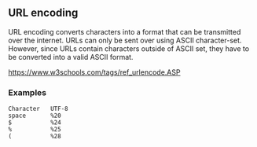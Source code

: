 ## URL encoding

URL encoding converts characters into a format that can be transmitted over the internet. URLs can only be sent over using ASCII character-set. However, since URLs contain characters outside of ASCII set, they have to be converted into a valid ASCII format.

https://www.w3schools.com/tags/ref_urlencode.ASP

### Examples

```
Character   UTF-8
space       %20
$           %24
%           %25
(           %28
```
